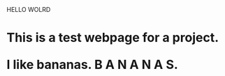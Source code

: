 </h1>HELLO WOLRD<h1>
  </p>This is a test webpage for a project.<p>
  </0a>I like bananas. B A N A N A S.
    

